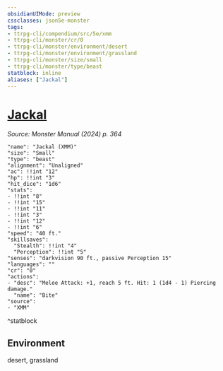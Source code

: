 ```yaml
---
obsidianUIMode: preview
cssclasses: json5e-monster
tags:
- ttrpg-cli/compendium/src/5e/xmm
- ttrpg-cli/monster/cr/0
- ttrpg-cli/monster/environment/desert
- ttrpg-cli/monster/environment/grassland
- ttrpg-cli/monster/size/small
- ttrpg-cli/monster/type/beast
statblock: inline
aliases: ["Jackal"]
---
```

# [Jackal](3-Compendium\bestiary\beast/jackal-xmm.md)
*Source: Monster Manual (2024) p. 364*  

```statblock
"name": "Jackal (XMM)"
"size": "Small"
"type": "beast"
"alignment": "Unaligned"
"ac": !!int "12"
"hp": !!int "3"
"hit_dice": "1d6"
"stats":
- !!int "8"
- !!int "15"
- !!int "11"
- !!int "3"
- !!int "12"
- !!int "6"
"speed": "40 ft."
"skillsaves":
  "Stealth": !!int "4"
  "Perception": !!int "5"
"senses": "darkvision 90 ft., passive Perception 15"
"languages": ""
"cr": "0"
"actions":
- "desc": "Melee Attack: +1, reach 5 ft. Hit: 1 (1d4 - 1) Piercing damage."
  "name": "Bite"
"source":
- "XMM"
```
^statblock

## Environment

desert, grassland